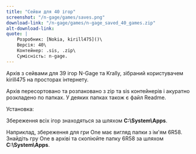 ```yaml
---
title: "Сейви для 40 ігор"
screenshot: "/n-gage/games/saves.png"
download-link: "/n-gage/games/n-gage_saved_40_games.zip"
alt-download-link: 
quote: |
    Розробник: [Nokia, kirill475]()\
    Версія: 40\
    Контейнер: .sis, .zip\
    Сумісність: n-gage.
---
```


Архів з сейвами для 39 ігор N-Gage та Krally, зібраний користувачем kirill475 на просторах інтернету.

Архів пересортовано та розпаковано з zip та sis контейнерів і акуратно розкладено по папках. У деяких папках також є файл Readme.

Установка:

Збереження всіх ігор знаходяться за шляхом **C:\System\Apps**.

Наприклад, збереження для гри One має вигляд папки з ім'ям 6R58. Знайдіть гру One в архіві та скопіюйте папку 6R58 за шляхом **C:\System\Apps**.
